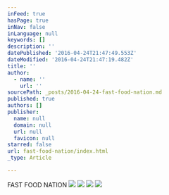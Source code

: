 ```yaml
---
inFeed: true
hasPage: true
inNav: false
inLanguage: null
keywords: []
description: ''
datePublished: '2016-04-24T21:47:49.553Z'
dateModified: '2016-04-24T21:47:19.482Z'
title: ''
author:
  - name: ''
    url: ''
sourcePath: _posts/2016-04-24-fast-food-nation.md
published: true
authors: []
publisher:
  name: null
  domain: null
  url: null
  favicon: null
starred: false
url: fast-food-nation/index.html
_type: Article

---
```

FAST FOOD NATION
![](https://s3-us-west-2.amazonaws.com/the-grid-img/p/85a3c55910d7aa82c64da13bc2818e5cbfd0ae7e.jpg)
![](https://s3-us-west-2.amazonaws.com/the-grid-img/p/f2d0a0b25f491cb458c72f4cf2455f182a626ee3.jpg)
![](https://the-grid-user-content.s3-us-west-2.amazonaws.com/aac5b834-1d17-4be9-afa7-a364f46592f0.jpg)
![](https://the-grid-user-content.s3-us-west-2.amazonaws.com/496abbe7-1ddb-4171-8731-fe2f1ed8cb67.jpg)